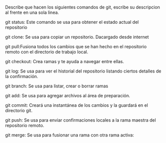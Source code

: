 Describe que hacen los siguientes comandos de git, escribe su descripcion al frente en una sola linea.

git status: Este comando se usa para obtener el estado actual del repositorio

git clone: Se usa para copiar un repositorio. Dacargado desde internet

git pull:Fusiona todos los cambios que se han hecho en el repositorio remoto con el directorio de trabajo local.

git checkout: Crea ramas y te ayuda a navegar entre ellas. 

git log: Se usa para ver el historial del repositorio listando ciertos detalles de la confirmación.

git branch: Se usa para listar, crear o borrar ramas

git add: Se usa para agregar archivos al área de preparación.

git commit: Creará una instantánea de los cambios y la guardará en el directorio git.
 
git push: Se usa para enviar confirmaciones locales a la rama maestra del repositorio remoto.

git merge: Se usa para fusionar una rama con otra rama activa:
